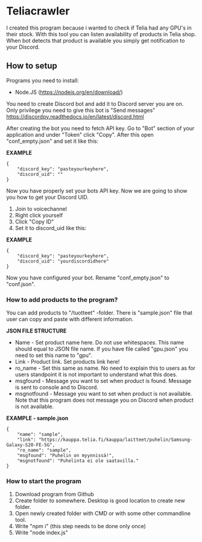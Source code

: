 # Teliacrawler
I created this program because i wanted to check if Telia had any GPU's in their stock. With this tool you can listen availability of products in Telia shop. When bot detects that product is available you simply get notification to your Discord.

## **How to setup**

Programs you need to install:
- Node.JS (https://nodejs.org/en/download/)

You need to create Discord bot and add it to Discord server you are on. Only privilege you need to give this bot is "Send messages"
https://discordpy.readthedocs.io/en/latest/discord.html

After creating the bot you need to fetch API key. Go to "Bot" section of your application and under "Token" click "Copy". After this open "conf_empty.json" and set it like this:

**EXAMPLE**

    {
        "discord_key": "pasteyourkeyhere",
        "discord_uid": ""
    }


Now you have properly set your bots API key. Now we are going to show you how to get your Discord UID. 

1. Join to voicechannel
2. Right click yourself
3. Click "Copy ID"
4. Set it to discord_uid like this:

**EXAMPLE**

    {
        "discord_key": "pasteyourkeyhere",
        "discord_uid": "yourdiscordidhere"
    }


Now you have configured your bot. Rename "conf_empty.json" to "conf.json".

### **How to add products to the program?**

You can add products to "/tuotteet" -folder. There is "sample.json" file that user can copy and paste with different information.

**JSON FILE STRUCTURE**

- Name - Set product name here. Do not use whitespaces. This name should equal to JSON file name. If you have file called "gpu.json" you need to set this name to "gpu".
- Link - Product link. Set products link here!
- ro_name - Set this same as name. No need to explain this to users as for users standpoint it is not important to understand what this does.
- msgfound - Message you want to set when product is found. Message is sent to console and to Discord.
- msgnotfound - Message you want to set when product is not available. Note that this program does not message you on Discord when product is not available. 

**EXAMPLE - sample.json**

    {
        "name": "sample",
        "link": "https://kauppa.telia.fi/kauppa/laitteet/puhelin/Samsung-Galaxy-S20-FE-5G",
        "ro_name": "sample",
        "msgfound": "Puhelin on myynnissä!",
        "msgnotfound": "Puhelinta ei ole saatavilla."
    }

###

### **How to start the program**

1. Download program from Github
2. Create folder to somewhere. Desktop is good location to create new folder.
3. Open newly created folder with CMD or with some other commandline tool.
4. Write "npm i" (this step needs to be done only once)
5. Write "node index.js"
